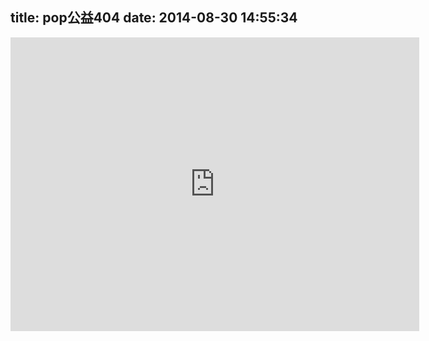 title: pop公益404
date: 2014-08-30 14:55:34
---
<iframe scrolling='no' frameborder='0' src='http://yibo.iyiyun.com/Home/Distribute/ad404/key/4783' width='654' height='470' style='display:block;'>
</iframe>